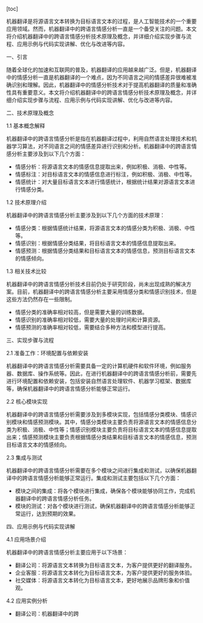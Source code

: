 
[toc]                    
                
                
机器翻译是将源语言文本转换为目标语言文本的过程，是人工智能技术的一个重要应用领域。然而，机器翻译中的跨语言情感分析一直是一个备受关注的问题。本文将介绍机器翻译中的跨语言情感分析技术原理及概念，并详细介绍实现步骤与流程、应用示例与代码实现讲解、优化与改进等内容。

一、引言

随着全球化的加速和互联网的普及，机器翻译的应用越来越广泛。但是，机器翻译中的情感分析一直是机器翻译的一个难点，因为不同语言之间的情感差异很难被准确识别和理解。因此，机器翻译中的情感分析技术对于提高机器翻译的质量和准确性具有重要意义。本文将介绍机器翻译中的跨语言情感分析技术原理及概念，并详细介绍实现步骤与流程、应用示例与代码实现讲解、优化与改进等内容。

二、技术原理及概念

1.1 基本概念解释

机器翻译中的跨语言情感分析是指在机器翻译过程中，利用自然语言处理技术和机器学习算法，对不同语言之间的情感差异进行识别和分析。机器翻译中的跨语言情感分析主要涉及到以下几个方面：

- 情感分析：将源语言文本的情感信息提取出来，例如积极、消极、中性等。
- 情感标注：对目标语言文本的情感信息进行标注，例如积极、消极、中性等。
- 情感统计：对大量目标语言文本进行情感统计，根据统计结果对源语言文本进行情感分类。

1.2 技术原理介绍

机器翻译中的跨语言情感分析主要涉及到以下几个方面的技术原理：

- 情感分类：根据情感统计结果，将源语言文本的情感分类为积极、消极、中性等。
- 情感识别：根据情感分类结果，将目标语言文本的情感信息提取出来。
- 情感预测：根据情感分类结果和目标语言文本的情感信息，预测目标语言文本的情感倾向。

1.3 相关技术比较

机器翻译中的跨语言情感分析技术目前仍处于研究阶段，尚未出现成熟的解决方案。目前，机器翻译中的跨语言情感分析主要采用情感分类和情感识别技术，但是这些方法仍然存在一些限制。

- 情感分类的准确率相对较高，但是需要大量的训练数据。
- 情感识别的准确率相对较低，需要大量的处理时间和计算资源。
- 情感预测的准确率相对较低，需要结合多种方法和模型进行提高。

三、实现步骤与流程

2.1 准备工作：环境配置与依赖安装

机器翻译中的跨语言情感分析需要具备一定的计算机硬件和软件环境，例如服务器、数据库、操作系统等。因此，在进行机器翻译中的跨语言情感分析前，需要先进行环境配置和依赖安装，包括安装自然语言处理软件、机器学习框架、数据库等，确保机器翻译中的跨语言情感分析能够正常运行。

2.2 核心模块实现

机器翻译中的跨语言情感分析需要涉及到多模块实现，包括情感分类模块、情感识别模块和情感预测模块。其中，情感分类模块主要负责将源语言文本的情感信息分类为积极、消极、中性等；情感识别模块主要负责将目标语言文本的情感信息提取出来；情感预测模块主要负责根据情感分类结果和目标语言文本的情感信息，预测目标语言文本的情感倾向。

2.3 集成与测试

机器翻译中的跨语言情感分析需要在多个模块之间进行集成和测试，以确保机器翻译中的跨语言情感分析能够正常运行。集成和测试主要包括以下几个方面：

- 模块之间的集成：将各个模块进行集成，确保各个模块能够协同工作，完成机器翻译中的跨语言情感分析任务。
- 模块的测试：对各个模块进行测试，确保机器翻译中的跨语言情感分析能够正常运行，达到预期的效果。

四、应用示例与代码实现讲解

4.1 应用场景介绍

机器翻译中的跨语言情感分析主要应用于以下场景：

- 翻译公司：将源语言文本转换为目标语言文本，为客户提供更好的翻译服务。
- 企业客服：将源语言文本转化为目标语言文本，为客户提供更好的服务体验。
- 社交媒体：将源语言文本转化为目标语言文本，更好地展示品牌形象和价值观。

4.2 应用实例分析

- 翻译公司：机器翻译中的跨

